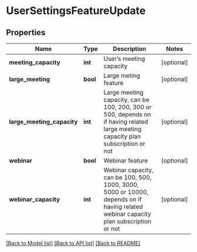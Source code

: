 # UserSettingsFeatureUpdate

## Properties
Name | Type | Description | Notes
------------ | ------------- | ------------- | -------------
**meeting_capacity** | **int** | User’s meeting capacity | [optional] 
**large_meeting** | **bool** | Large meting feature | [optional] 
**large_meeting_capacity** | **int** | Large meeting capacity, can be 100, 200, 300 or 500, depends on if having related large meeting capacity plan subscription or not | [optional] 
**webinar** | **bool** | Webinar feature | [optional] 
**webinar_capacity** | **int** | Webinar capacity, can be 100, 500, 1000, 3000, 5000 or 10000, depends on if having related webinar capacity plan subscription or not | [optional] 

[[Back to Model list]](../README.md#documentation-for-models) [[Back to API list]](../README.md#documentation-for-api-endpoints) [[Back to README]](../README.md)



